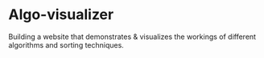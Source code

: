 # Algo-visualizer
Building a website that demonstrates &amp; visualizes the workings of different algorithms and sorting techniques. 
